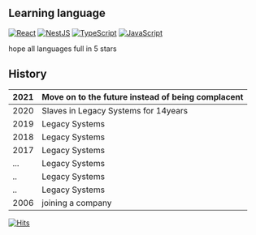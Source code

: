<!--
**dittyBox/dittyBox** is a ✨ _special_ ✨ repository because its `README.md` (this file) appears on your GitHub profile.

Here are some ideas to get you started:

- 🔭 I’m currently working on ...
- 🌱 I’m currently learning ...
- 👯 I’m looking to collaborate on ...
- 🤔 I’m looking for help with ...
- 💬 Ask me about ...
- 📫 How to reach me: ...
- 😄 Pronouns: ...
- ⚡ Fun fact: ...
-->
## Learning language

[![React](https://img.shields.io/badge/React-%E2%98%85%E2%98%86%E2%98%86%E2%98%86%E2%98%86-61DAFB?logo=React)](https://reactjs.org/) [![NestJS](https://img.shields.io/badge/NestJS-%E2%98%85%E2%98%86%E2%98%86%E2%98%86%E2%98%86-E0234E?logo=NestJS)](https://nestjs.com/) [![TypeScript](https://img.shields.io/badge/TypeScript-%E2%98%85%E2%98%86%E2%98%86%E2%98%86%E2%98%86-3178C6?logo=TypeScript)](https://www.typescriptlang.org/) [![JavaScript](https://img.shields.io/badge/JavaScript-%E2%98%85%E2%98%85%E2%98%86%E2%98%86%E2%98%86-F7DF1E?logo=JavaScript)](https://developer.mozilla.org/en-US/docs/Web/JavaScript)

hope all languages full in 5 stars

## History
| 2021 | Move on to the future instead of being complacent |
|------|---------------------------------------------------|
| 2020 | Slaves in Legacy Systems for 14years              |
| 2019 | Legacy Systems                                    |
| 2018 | Legacy Systems                                    |
| 2017 | Legacy Systems                                    |
| ...  | Legacy Systems                                    |
| ..   | Legacy Systems                                    |
| ..   | Legacy Systems                                    |
| 2006 | joining a company                                 |


[![Hits](https://hits.seeyoufarm.com/api/count/incr/badge.svg?url=https%3A%2F%2Fgithub.com%2FdittyBox&count_bg=%23000000&title_bg=%23FF0000&icon=&icon_color=%23FFFFFF&title=hits&edge_flat=false)](https://hits.seeyoufarm.com)
